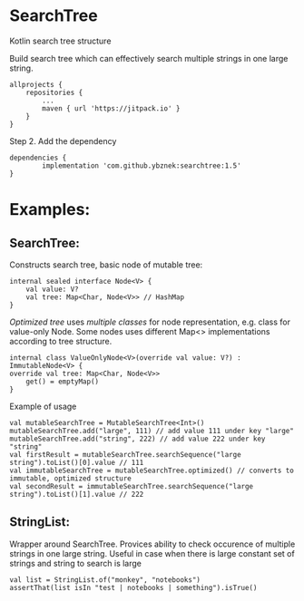 # SearchTree

Kotlin search tree structure

Build search tree which can effectively search multiple strings in one large string.

	allprojects {
		repositories {
			...
			maven { url 'https://jitpack.io' }
		}
	}

Step 2. Add the dependency

	dependencies {
	        implementation 'com.github.ybznek:searchtree:1.5'
	}

Examples:
=========

SearchTree:
-----------
Constructs search tree, basic node of mutable tree:

	internal sealed interface Node<V> {
		val value: V?
		val tree: Map<Char, Node<V>> // HashMap
	}

*Optimized tree* uses *multiple classes* for node representation, e.g. class for value-only Node. Some nodes uses different Map<> implementations according to tree structure. 

	internal class ValueOnlyNode<V>(override val value: V?) : ImmutableNode<V> {
	override val tree: Map<Char, Node<V>>
		get() = emptyMap()
	}


Example of usage

	val mutableSearchTree = MutableSearchTree<Int>()
	mutableSearchTree.add("large", 111) // add value 111 under key "large"
	mutableSearchTree.add("string", 222) // add value 222 under key "string"
	val firstResult = mutableSearchTree.searchSequence("large string").toList()[0].value // 111
	val immutableSearchTree = mutableSearchTree.optimized() // converts to immutable, optimized structure
	val secondResult = immutableSearchTree.searchSequence("large string").toList()[1].value // 222

StringList:
----------
Wrapper around SearchTree. Provices ability to check occurence of multiple strings in one large string. Useful in case when there is large constant set of strings and string to search is large 
	
	val list = StringList.of("monkey", "notebooks")
	assertThat(list isIn "test | notebooks | something").isTrue()

